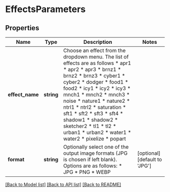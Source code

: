 # EffectsParameters

## Properties
Name | Type | Description | Notes
------------ | ------------- | ------------- | -------------
**effect_name** | **string** | Choose an effect from the dropdown menu. The list of effects are as follows   * apr1   * apr2   * apr3   * brnz1   * brnz2   * brnz3   * cyber1   * cyber2   * dodger   * food1   * food2   * icy1   * icy2   * icy3   * mnch1   * mnch2   * mnch3   * noise   * nature1   * nature2   * ntrl1   * ntrl2   * saturation   * sft1   * sft2   * sft3   * sft4   * shadow1   * shadow2   * sketcher2   * tl1   * tl2   * urban1   * urban2   * water1   * water2   * pixelize   * popart | 
**format** | **string** | Optionally select one of the output image formats (JPG is chosen if left blank). Options are as follows:   * JPG   * PNG   * WEBP | [optional] [default to 'JPG']

[[Back to Model list]](../../README.md#documentation-for-models) [[Back to API list]](../../README.md#documentation-for-api-endpoints) [[Back to README]](../../README.md)

